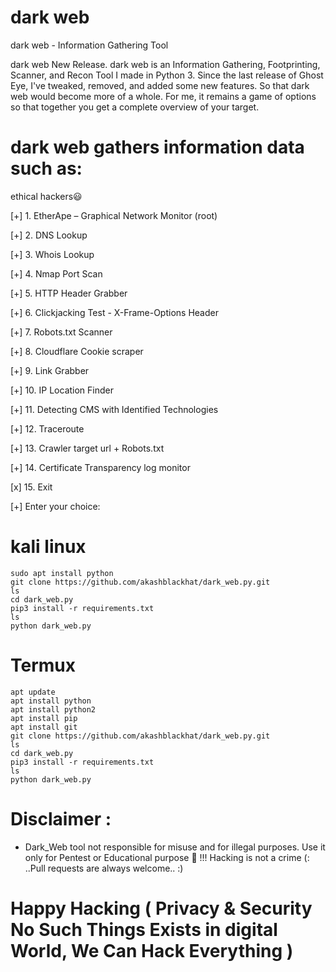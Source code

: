 # dark web
dark web - Information Gathering Tool

dark web  New Release. dark web is an Information Gathering, Footprinting, Scanner, and Recon Tool I made in Python 3. Since the last release of Ghost Eye, I've tweaked, removed, and added some new features. So that dark web would become more of a whole. For me, it remains a game of options so that together you get a complete overview of your target.

# dark web gathers information data such as:
 ethical hackers😃

[+] 1. EtherApe – Graphical Network Monitor (root)

[+] 2. DNS Lookup

[+] 3. Whois Lookup

[+] 4. Nmap Port Scan

[+] 5. HTTP Header Grabber

[+] 6. Clickjacking Test - X-Frame-Options Header

[+] 7. Robots.txt Scanner

[+] 8. Cloudflare Cookie scraper

[+] 9. Link Grabber

[+] 10. IP Location Finder

[+] 11. Detecting CMS with Identified Technologies

[+] 12. Traceroute

[+] 13. Crawler target url + Robots.txt

[+] 14. Certificate Transparency log monitor

[x] 15. Exit

[+] Enter your choice:

  # kali linux 
    sudo apt install python
    git clone https://github.com/akashblackhat/dark_web.py.git
    ls
    cd dark_web.py
    pip3 install -r requirements.txt
    ls
    python dark_web.py
 # Termux
    apt update
    apt install python
    apt install python2
    apt install pip
    apt install git 
    git clone https://github.com/akashblackhat/dark_web.py.git
    ls
    cd dark_web.py
    pip3 install -r requirements.txt
    ls
    python dark_web.py
  
# Disclaimer :    
*  Dark_Web tool not responsible for misuse and for illegal purposes. Use it only for Pentest or Educational purpose 🏴 !!!
Hacking is not a crime (: ..Pull requests are always welcome.. :)
#  Happy Hacking ( Privacy & Security No Such Things Exists in digital World, We Can Hack Everything )
  
